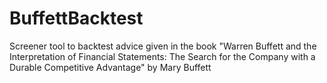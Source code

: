 # BuffettBacktest
Screener tool to backtest advice given in the book "Warren Buffett and the Interpretation of Financial Statements: The Search for the Company with a Durable Competitive Advantage" by Mary Buffett
